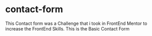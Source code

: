 # contact-form
This Contact form was a Challenge that i took in FrontEnd Mentor to increase the FrontEnd Skills. This is the Basic Contact Form
